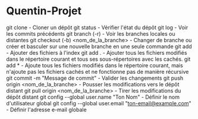 # Quentin-Projet

git clone <url> - Cloner un dépôt
git status - Vérifier l'état du dépôt
git log - Voir les commits précédents
git branch (-r) - Voir les branches locales ou distantes
git checkout (-b) <nom_de_la_branche> - Changer de branche ou créer et basculer sur une nouvelle branche en une seule commande
git add <fichier> - Ajouter des fichiers à l'index
git add . - Ajouter tous les fichiers modifiés dans le répertoire courant et tous ses sous-répertoires avec les cachés.
git add * - Ajoute tous les fichiers modifiés dans le répertoire courant, mais n'ajoute pas les fichiers cachés et ne fonctionne pas de manière récursive
git commit -m "Message de commit" - Valider les changements
git push origin <nom_de_la_branche> - Pousser les modifications vers le dépôt distant
git pull origin <nom_de_la_branche> - Tirer les modifications du dépôt distant
git config --global user.name "Ton Nom" - Définir le nom d'utilisateur global
git config --global user.email "ton-email@example.com" - Définir l'adresse e-mail globale
